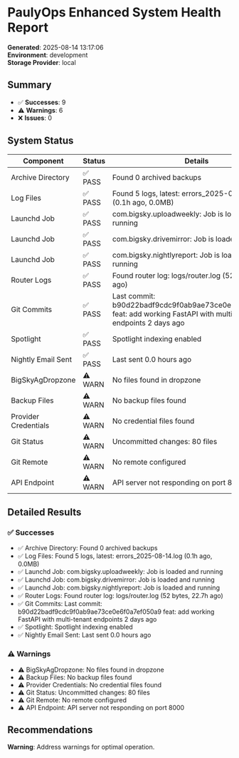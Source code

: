 # PaulyOps Enhanced System Health Report

**Generated**: 2025-08-14 13:17:06  
**Environment**: development  
**Storage Provider**: local

## Summary

- ✅ **Successes**: 9
- ⚠️  **Warnings**: 6
- ❌ **Issues**: 0

## System Status

| Component | Status | Details |
|-----------|--------|---------|
| Archive Directory | ✅ PASS | Found 0 archived backups |
| Log Files | ✅ PASS | Found 5 logs, latest: errors_2025-08-14.log (0.1h ago, 0.0MB) |
| Launchd Job | ✅ PASS | com.bigsky.uploadweekly: Job is loaded and running |
| Launchd Job | ✅ PASS | com.bigsky.drivemirror: Job is loaded and running |
| Launchd Job | ✅ PASS | com.bigsky.nightlyreport: Job is loaded and running |
| Router Logs | ✅ PASS | Found router log: logs/router.log (52 bytes, 22.7h ago) |
| Git Commits | ✅ PASS | Last commit: b90d22badf9cdc9f0ab9ae73ce0e6f0a7ef050a9 feat: add working FastAPI with multi-tenant endpoints 2 days ago |
| Spotlight | ✅ PASS | Spotlight indexing enabled |
| Nightly Email Sent | ✅ PASS | Last sent 0.0 hours ago |
|  BigSkyAgDropzone | ⚠️ WARN | No files found in dropzone |
|  Backup Files | ⚠️ WARN | No backup files found |
|  Provider Credentials | ⚠️ WARN | No credential files found |
|  Git Status | ⚠️ WARN | Uncommitted changes: 80 files |
|  Git Remote | ⚠️ WARN | No remote configured |
|  API Endpoint | ⚠️ WARN | API server not responding on port 8000 |

## Detailed Results

### ✅ Successes
- ✅ Archive Directory: Found 0 archived backups
- ✅ Log Files: Found 5 logs, latest: errors_2025-08-14.log (0.1h ago, 0.0MB)
- ✅ Launchd Job: com.bigsky.uploadweekly: Job is loaded and running
- ✅ Launchd Job: com.bigsky.drivemirror: Job is loaded and running
- ✅ Launchd Job: com.bigsky.nightlyreport: Job is loaded and running
- ✅ Router Logs: Found router log: logs/router.log (52 bytes, 22.7h ago)
- ✅ Git Commits: Last commit: b90d22badf9cdc9f0ab9ae73ce0e6f0a7ef050a9 feat: add working FastAPI with multi-tenant endpoints 2 days ago
- ✅ Spotlight: Spotlight indexing enabled
- ✅ Nightly Email Sent: Last sent 0.0 hours ago

### ⚠️  Warnings
- ⚠️  BigSkyAgDropzone: No files found in dropzone
- ⚠️  Backup Files: No backup files found
- ⚠️  Provider Credentials: No credential files found
- ⚠️  Git Status: Uncommitted changes: 80 files
- ⚠️  Git Remote: No remote configured
- ⚠️  API Endpoint: API server not responding on port 8000

## Recommendations
**Warning**: Address warnings for optimal operation.

